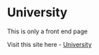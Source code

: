 # University
This is only a front end page 


Visit this site here - [University](https://prgvaibhav.github.io/University/)
